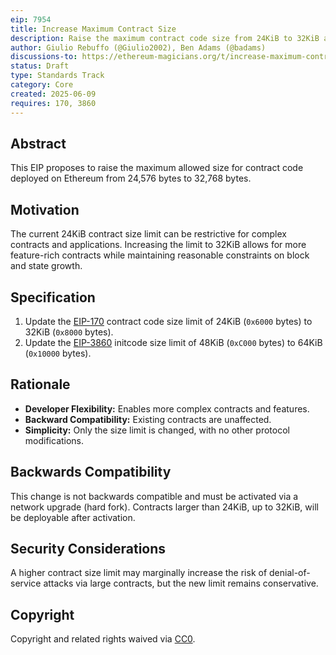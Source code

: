```yaml
---
eip: 7954
title: Increase Maximum Contract Size
description: Raise the maximum contract code size from 24KiB to 32KiB and initcode size from 48KiB to 64KiB.
author: Giulio Rebuffo (@Giulio2002), Ben Adams (@badams)
discussions-to: https://ethereum-magicians.org/t/increase-maximum-contract-size-to-48kb/24509
status: Draft
type: Standards Track
category: Core
created: 2025-06-09
requires: 170, 3860
---
```


## Abstract

This EIP proposes to raise the maximum allowed size for contract code deployed on Ethereum from 24,576 bytes to 32,768 bytes.

## Motivation

The current 24KiB contract size limit can be restrictive for complex contracts and applications. Increasing the limit to 32KiB allows for more feature-rich contracts while maintaining reasonable constraints on block and state growth.

## Specification

1. Update the [EIP-170](./eip-170.md) contract code size limit of 24KiB (`0x6000` bytes) to 32KiB (`0x8000` bytes).
2. Update the [EIP-3860](./eip-3860.md) initcode size limit of 48KiB (`0xC000` bytes) to 64KiB (`0x10000` bytes).

## Rationale

- **Developer Flexibility:** Enables more complex contracts and features.
- **Backward Compatibility:** Existing contracts are unaffected.
- **Simplicity:** Only the size limit is changed, with no other protocol modifications.

## Backwards Compatibility

This change is not backwards compatible and must be activated via a network upgrade (hard fork). Contracts larger than 24KiB, up to 32KiB, will be deployable after activation.

## Security Considerations

A higher contract size limit may marginally increase the risk of denial-of-service attacks via large contracts, but the new limit remains conservative.

## Copyright

Copyright and related rights waived via [CC0](../LICENSE.md).
